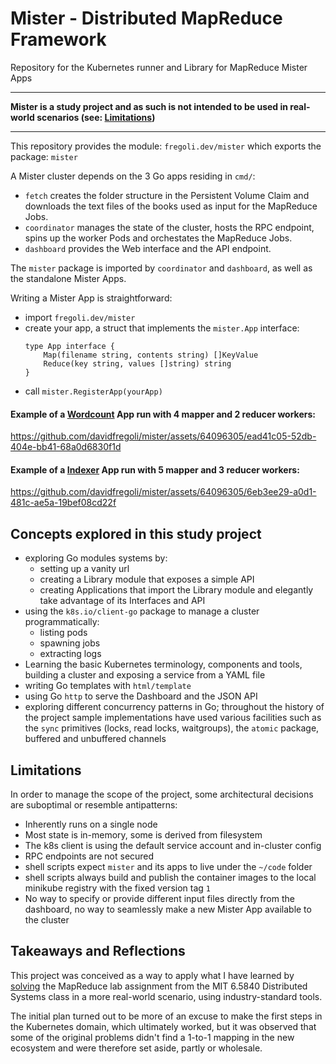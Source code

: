 # Mister - Distributed MapReduce Framework

Repository for the Kubernetes runner and Library for MapReduce Mister Apps

---

**Mister is a study project and as such is not intended to be used in real-world scenarios (see:&nbsp;[Limitations](#limitations))**

---

This repository provides the module: `fregoli.dev/mister` which exports the package: `mister`

A Mister cluster depends on the 3 Go apps residing in `cmd/`:
- `fetch` creates the folder structure in the Persistent Volume Claim and downloads the text files of the books used as input  for the MapReduce Jobs.
- `coordinator` manages the state of the cluster, hosts the RPC endpoint, spins up the worker Pods and orchestates the MapReduce Jobs.
- `dashboard` provides the Web interface and the API endpoint.

The `mister` package is imported by `coordinator` and `dashboard`, as well as the standalone Mister Apps.

Writing a Mister App is straightforward:
- import `fregoli.dev/mister`
- create your app, a struct that implements the `mister.App` interface:
  ```
  type App interface {
      Map(filename string, contents string) []KeyValue
      Reduce(key string, values []string) string
  }
  ```
- call `mister.RegisterApp(yourApp)`


#### Example of a [Wordcount](https://github.com/davidfregoli/mister-wordcount) App run with 4 mapper and 2 reducer workers:

https://github.com/davidfregoli/mister/assets/64096305/ead41c05-52db-404e-bb41-68a0d6830f1d

#### Example of a [Indexer](https://github.com/davidfregoli/mister-indexer) App run with 5 mapper and 3 reducer workers:

https://github.com/davidfregoli/mister/assets/64096305/6eb3ee29-a0d1-481c-ae5a-19bef08cd22f


## Concepts explored in this study project
- exploring Go modules systems by:
  - setting up a vanity url
  - creating a Library module that exposes a simple API
  - creating Applications that import the Library module and elegantly take advantage of its Interfaces and API 
- using the `k8s.io/client-go` package to manage a cluster programmatically:
  - listing pods
  - spawning jobs
  - extracting logs
- Learning the basic Kubernetes terminology, components and tools, building a cluster and exposing a service from a YAML file
- writing Go templates with `html/template`
- using Go `http` to serve the Dashboard and the JSON API
- exploring different concurrency patterns in Go; throughout the history of the project sample implementations have used various facilities such as the `sync` primitives (locks, read locks, waitgroups), the `atomic` package, buffered and unbuffered channels

## Limitations
In order to manage the scope of the project, some architectural decisions are suboptimal or resemble antipatterns:
- Inherently runs on a single node
- Most state is in-memory, some is derived from filesystem
- The k8s client is using the default service account and in-cluster config
- RPC endpoints are not secured
- shell scripts expect `mister` and its apps to live under the `~/code` folder
- shell scripts always build and publish the container images to the local minikube registry with the fixed version tag `1`
- No way to specify or provide different input files directly from the dashboard, no way to seamlessly make a new Mister App available to the cluster

## Takeaways and Reflections
This project was conceived as a way to apply what I have learned by [solving](https://github.com/davidfregoli/mit65840/tree/main/mr) the MapReduce lab assignment from the MIT 6.5840 Distributed Systems class in a more real-world scenario, using industry-standard tools.

The initial plan turned out to be more of an excuse to make the first steps in the Kubernetes domain, which ultimately worked, but it was observed that some of the original problems didn't find a 1-to-1 mapping in the new ecosystem and were therefore set aside, partly or wholesale.

